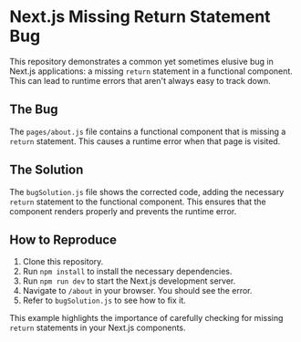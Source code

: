 # Next.js Missing Return Statement Bug

This repository demonstrates a common yet sometimes elusive bug in Next.js applications: a missing `return` statement in a functional component.  This can lead to runtime errors that aren't always easy to track down.

## The Bug

The `pages/about.js` file contains a functional component that is missing a `return` statement.  This causes a runtime error when that page is visited.

## The Solution

The `bugSolution.js` file shows the corrected code, adding the necessary `return` statement to the functional component.  This ensures that the component renders properly and prevents the runtime error.

## How to Reproduce

1. Clone this repository.
2. Run `npm install` to install the necessary dependencies.
3. Run `npm run dev` to start the Next.js development server.
4. Navigate to `/about` in your browser.  You should see the error.
5. Refer to `bugSolution.js` to see how to fix it.

This example highlights the importance of carefully checking for missing `return` statements in your Next.js components.